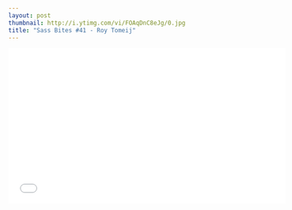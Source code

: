 ```yaml
---
layout: post
thumbnail: http://i.ytimg.com/vi/FOAqDnC8eJg/0.jpg 
title: "Sass Bites #41 - Roy Tomeij"
---
```


<iframe width='560' height='315' src='//www.youtube.com/embed/FOAqDnC8eJg' frameborder='0' allowfullscreen></iframe>